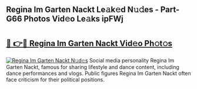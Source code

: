 ## Regina Im Garten Nackt Le𝚊k𝚎d N𝚞𝚍es - Part-G66 Photos Vid𝚎o Le𝚊ks ipFWj

# <h2><a href="http://fb5z9zf.evod.top/?m=Regina+Im+Garten+Nackt">🔗 👉🔴 Regina Im Garten Nackt Vid𝚎o Ph𝚘t𝚘s</a></h2>

[![Regina Im Garten Nackt N𝚞d𝚎s](https://i.imgur.com/8V9OHl7.gif)](http://fb5z9zf.evod.top/?m=Regina+Im+Garten+Nackt)
Social media personality Regina Im Garten Nackt, famous for sharing lifestyle and dance content, including dance performances and vlogs. Public figures Regina Im Garten Nackt often face criticism for their political positions. 
